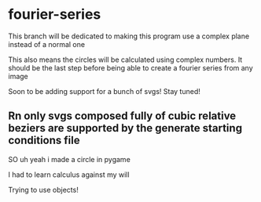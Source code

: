 # fourier-series
This branch will be dedicated to making this program use a complex plane instead of a normal one

This also means the circles will be calculated using complex numbers. It should be the last step before being able to create a fourier series from any image

Soon to be adding support for a bunch of svgs! Stay tuned!

## Rn only svgs composed fully of cubic relative beziers are supported by the generate starting conditions file

SO uh yeah i made a circle in pygame

I had to learn calculus against my will

Trying to use objects!
